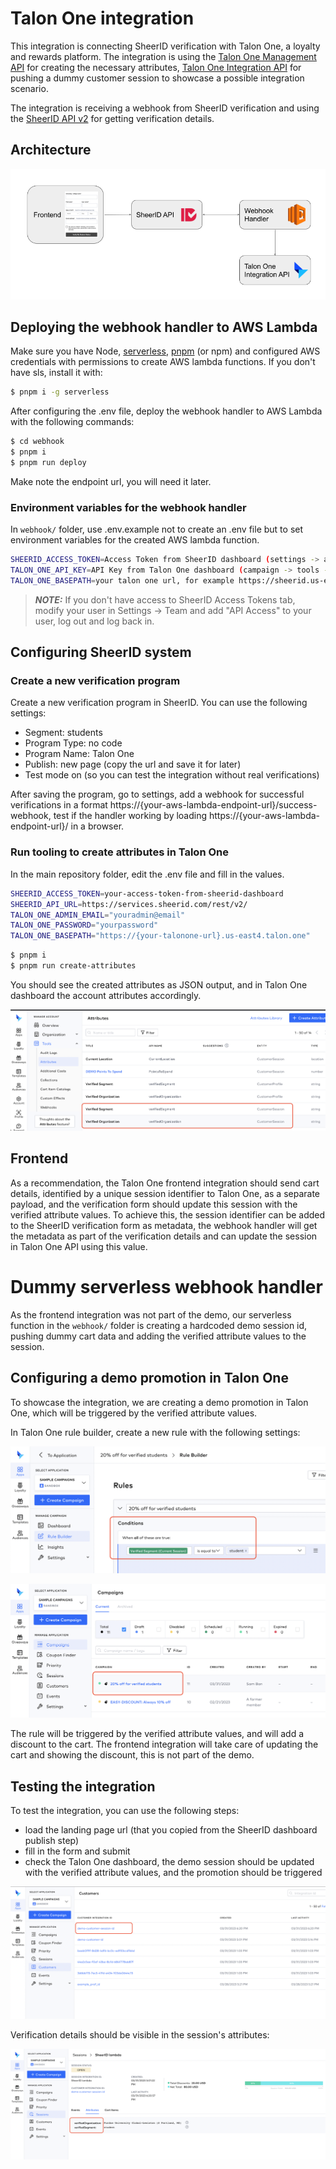 # Talon One integration

This integration is connecting SheerID verification with Talon One, a loyalty and rewards platform. The integration is using the [Talon One Management API](https://developers.talon.one/Management-API/) for creating the necessary attributes, [Talon One Integration API](https://developers.talon.one/Integration-API/) for pushing a dummy customer session to showcase a possible integration scenario.

The integration is receiving a webhook from SheerID verification and using the [SheerID API v2](https://developer.sheerid.com/) for getting verification details.

## Architecture

![Architecture](docs/0-architecture.png)

## Deploying the webhook handler to AWS Lambda

Make sure you have Node, [serverless](https://www.npmjs.com/package/serverless), [pnpm](https://pnpm.io/) (or npm) and configured AWS credentials with permissions to create AWS lambda functions.
If you don't have sls, install it with:

```sh
$ pnpm i -g serverless
```

After configuring the .env file, deploy the webhook handler to AWS Lambda with the following commands:

```sh
$ cd webhook
$ pnpm i
$ pnpm run deploy
```

Make note the endpoint url, you will need it later.

### Environment variables for the webhook handler

In `webhook/` folder, use .env.example not to create an .env file but to set environment variables for the created AWS lambda function.

```sh
SHEERID_ACCESS_TOKEN=Access Token from SheerID dashboard (settings -> access tokens)
TALON_ONE_API_KEY=API Key from Talon One dashboard (campaign -> tools -> developer settings)
TALON_ONE_BASEPATH=your talon one url, for example https://sheerid.us-east4.talon.one
```

> **_NOTE:_** If you don't have access to SheerID Access Tokens tab, modify your user in Settings -> Team and add "API Access" to your user, log out and log back in.

## Configuring SheerID system

### Create a new verification program

Create a new verification program in SheerID. You can use the following settings:
- Segment: students
- Program Type: no code
- Program Name: Talon One
- Publish: new page (copy the url and save it for later)
- Test mode on (so you can test the integration without real verifications)

After saving the program, go to settings, add a webhook for successful verifications in a format https://{your-aws-lambda-endpoint-url}/success-webhook, test if the handler working by loading https://{your-aws-lambda-endpoint-url}/ in a browser.

### Run tooling to create attributes in Talon One

In the main repository folder, edit the .env file and fill in the values.

```sh
SHEERID_ACCESS_TOKEN=your-access-token-from-sheerid-dashboard
SHEERID_API_URL=https://services.sheerid.com/rest/v2/
TALON_ONE_ADMIN_EMAIL="youradmin@email"
TALON_ONE_PASSWORD="yourpassword"
TALON_ONE_BASEPATH="https://{your-talonone-url}.us-east4.talon.one"
```

```sh
$ pnpm i
$ pnpm run create-attributes
```

You should see the created attributes as JSON output, and in Talon One dashboard the account attributes accordingly.

![Account Attributes](docs/1-created-attributes.png)

## Frontend

As a recommendation, the Talon One frontend integration should send cart details, identified by a unique session identifier to Talon One, as a separate payload, and the verification form should update this session with the verified attribute values. To achieve this, the session identifier can be added to the SheerID verification form as metadata, the webhook handler will get the metadata as part of the verification details and can update the session in Talon One API using this value.

# Dummy serverless webhook handler

As the frontend integration was not part of the demo, our serverless function in the `webhook/` folder is creating a hardcoded demo session id, pushing dummy cart data and adding the verified attribute values to the session.

## Configuring a demo promotion in Talon One

To showcase the integration, we are creating a demo promotion in Talon One, which will be triggered by the verified attribute values.

In Talon One rule builder, create a new rule with the following settings:

![Rule Builder](docs/2-rule-builder.png)

![The created campaign](docs/3-created-campaign.png)

The rule will be triggered by the verified attribute values, and will add a discount to the cart. The frontend integration will take care of updating the cart and showing the discount, this is not part of the demo.

## Testing the integration

To test the integration, you can use the following steps:
- load the landing page url (that you copied from the SheerID dashboard publish step)
- fill in the form and submit
- check the Talon One dashboard, the demo session should be updated with the verified attribute values, and the promotion should be triggered

![Pushed customer session](docs/4-pushed-customer-session.png)

Verification details should be visible in the session's attributes:

![Verification details](docs/5-verification-details.png)


